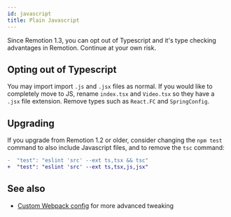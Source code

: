 ```yaml
---
id: javascript
title: Plain Javascript
---
```


Since Remotion 1.3, you can opt out of Typescript and it's type checking advantages in Remotion. Continue at your own risk.

## Opting out of Typescript

You may import import `.js` and `.jsx` files as normal. If you would like to completely move to JS, rename `index.tsx` and `Video.tsx` so they have a `.jsx` file extension. Remove types such as `React.FC` and `SpringConfig`.

## Upgrading

If you upgrade from Remotion 1.2 or older, consider changing the `npm test` command to also include Javascript files, and to remove the `tsc` command:

```diff
-  "test": "eslint 'src' --ext ts,tsx && tsc"
+  "test": "eslint 'src' --ext ts,tsx,js,jsx"
```

## See also

- [Custom Webpack config](webpack) for more advanced tweaking
